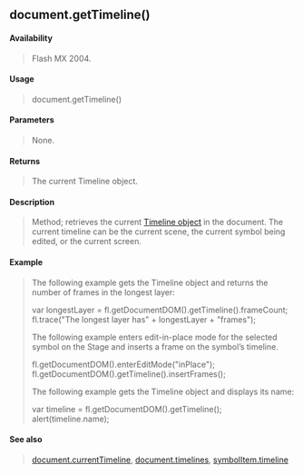## document.getTimeline()

#### Availability

> Flash MX 2004.

#### Usage

> document.getTimeline()

#### Parameters

> None.

#### Returns

> The current Timeline object.

#### Description

> Method; retrieves the current [Timeline object](#_bookmark1030) in the document. The current timeline can be the current scene, the current symbol being edited, or the current screen.

#### Example

> The following example gets the Timeline object and returns the number of frames in the longest layer:
>
> var longestLayer = fl.getDocumentDOM().getTimeline().frameCount; fl.trace("The longest layer has" + longestLayer + "frames");
>
> The following example enters edit-in-place mode for the selected symbol on the Stage and inserts a frame on the symbol’s timeline.
>
> fl.getDocumentDOM().enterEditMode("inPlace"); fl.getDocumentDOM().getTimeline().insertFrames();
>
> The following example gets the Timeline object and displays its name:
>
> var timeline = fl.getDocumentDOM().getTimeline(); alert(timeline.name);

#### See also

> [document.currentTimeline](#_bookmark162), [document.timelines](#_bookmark330), [symbolItem.timeline](#_bookmark965)
